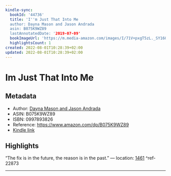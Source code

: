 ```yaml
---
kindle-sync:
  bookId: '44736'
  title: 'I''m Just That Into Me
  author: Dayna Mason and Jason Andrada
  asin: B075K9WZ89
  lastAnnotatedDate: '2019-07-09'
  bookImageUrl: 'https://m.media-amazon.com/images/I/71V+pxgT5zL._SY160.jpg'
  highlightsCount: 1
created: 2022-08-01T10:28:39+02:00
updated: 2022-08-01T10:28:39+02:00
---
```

# Im Just That Into Me
## Metadata
* Author: [Dayna Mason and Jason Andrada](https://www.amazon.com/Dayna-Mason/e/B078J575DC/ref=dp_byline_cont_ebooks_1)
* ASIN: B075K9WZ89
* ISBN: 0997893826
* Reference: https://www.amazon.com/dp/B075K9WZ89
* [Kindle link](kindle://book?action=open&asin=B075K9WZ89)

## Highlights
“The fix is in the future, the reason is in the past.” — location: [1461](kindle://book?action=open&asin=B075K9WZ89&location=1461) ^ref-22873

---
